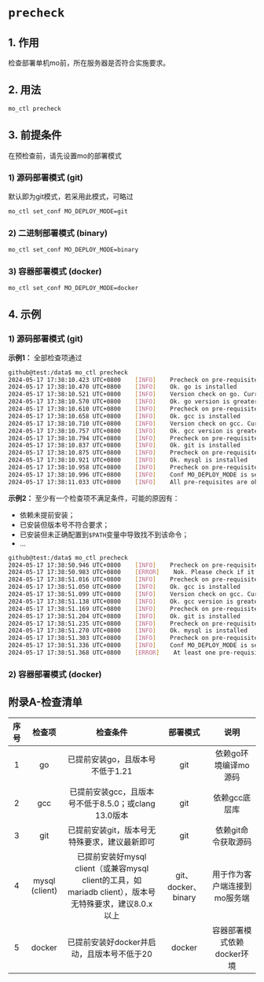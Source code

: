 # `precheck`
## 1. 作用
检查部署单机mo前，所在服务器是否符合实施要求。

## 2. 用法
```bash
mo_ctl precheck
```

## 3. 前提条件
在预检查前，请先设置mo的部署模式
### 1) 源码部署模式 (git)
默认即为git模式，若采用此模式，可略过
```bash
mo_ctl set_conf MO_DEPLOY_MODE=git
```

### 2) 二进制部署模式 (binary)
```bash
mo_ctl set_conf MO_DEPLOY_MODE=binary
```

### 3) 容器部署模式 (docker)
```bash
mo_ctl set_conf MO_DEPLOY_MODE=docker
```

## 4. 示例
### 1) 源码部署模式 (git)
**示例1：** 全部检查项通过
```bash
github@test:/data$ mo_ctl precheck
2024-05-17 17:38:10.423 UTC+0800    [INFO]    Precheck on pre-requisite: go
2024-05-17 17:38:10.470 UTC+0800    [INFO]    Ok. go is installed
2024-05-17 17:38:10.521 UTC+0800    [INFO]    Version check on go. Current: 1.22.3, required: 1.20
2024-05-17 17:38:10.570 UTC+0800    [INFO]    Ok. go version is greater than or equal to required
2024-05-17 17:38:10.610 UTC+0800    [INFO]    Precheck on pre-requisite: gcc
2024-05-17 17:38:10.658 UTC+0800    [INFO]    Ok. gcc is installed
2024-05-17 17:38:10.710 UTC+0800    [INFO]    Version check on gcc. Current: 10.2.1, required: 8.5.0
2024-05-17 17:38:10.757 UTC+0800    [INFO]    Ok. gcc version is greater than or equal to required
2024-05-17 17:38:10.794 UTC+0800    [INFO]    Precheck on pre-requisite: git
2024-05-17 17:38:10.837 UTC+0800    [INFO]    Ok. git is installed
2024-05-17 17:38:10.875 UTC+0800    [INFO]    Precheck on pre-requisite: mysql
2024-05-17 17:38:10.921 UTC+0800    [INFO]    Ok. mysql is installed
2024-05-17 17:38:10.958 UTC+0800    [INFO]    Precheck on pre-requisite: docker
2024-05-17 17:38:10.996 UTC+0800    [INFO]    Conf MO_DEPLOY_MODE is set to 'git', ignoring docker
2024-05-17 17:38:11.033 UTC+0800    [INFO]    All pre-requisites are ok
```

**示例2：** 至少有一个检查项不满足条件，可能的原因有：
- 依赖未提前安装；
- 已安装但版本号不符合要求；
- 已安装但未正确配置到`$PATH`变量中导致找不到该命令；
- ...
```bash
github@test:/data$ mo_ctl precheck
2024-05-17 17:38:50.946 UTC+0800    [INFO]    Precheck on pre-requisite: go
2024-05-17 17:38:50.983 UTC+0800    [ERROR]    Nok. Please check if it is installed or exists in your $PATH env
2024-05-17 17:38:51.016 UTC+0800    [INFO]    Precheck on pre-requisite: gcc
2024-05-17 17:38:51.050 UTC+0800    [INFO]    Ok. gcc is installed
2024-05-17 17:38:51.099 UTC+0800    [INFO]    Version check on gcc. Current: 11.4.0, required: 8.5.0
2024-05-17 17:38:51.138 UTC+0800    [INFO]    Ok. gcc version is greater than or equal to required
2024-05-17 17:38:51.169 UTC+0800    [INFO]    Precheck on pre-requisite: git
2024-05-17 17:38:51.204 UTC+0800    [INFO]    Ok. git is installed
2024-05-17 17:38:51.235 UTC+0800    [INFO]    Precheck on pre-requisite: mysql
2024-05-17 17:38:51.270 UTC+0800    [INFO]    Ok. mysql is installed
2024-05-17 17:38:51.303 UTC+0800    [INFO]    Precheck on pre-requisite: docker
2024-05-17 17:38:51.336 UTC+0800    [INFO]    Conf MO_DEPLOY_MODE is set to 'host', ignoring docker
2024-05-17 17:38:51.368 UTC+0800    [ERROR]    At least one pre-requisite is not ok, list: go
```

### 2) 容器部署模式 (docker)



## 附录A-检查清单
序号|检查项|检查条件|部署模式|说明
:---:|:---:|:---:|:---:|:---:
1|go|已提前安装go，且版本号不低于1.21|git|依赖go环境编译mo源码
2|gcc|已提前安装gcc，且版本号不低于8.5.0；或clang 13.0版本|git|依赖gcc底层库
3|git|已提前安装git，版本号无特殊要求，建议最新即可|git|依赖git命令获取源码
4|mysql (client)|已提前安装好mysql client（或兼容mysql client的工具，如mariadb client），版本号无特殊要求，建议8.0.x以上|git、docker、binary|用于作为客户端连接到mo服务端
5|docker|已提前安装好docker并启动，且版本号不低于20|docker|容器部署模式依赖docker环境
